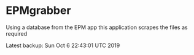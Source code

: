 # EPMgrabber
Using a database from the EPM app this application scrapes the files as required


Latest backup: Sun Oct 6 22:43:01 UTC 2019
